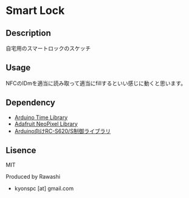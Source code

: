 # Smart Lock

## Description

自宅用のスマートロックのスケッチ

## Usage

NFCのIDmを適当に読み取って適当にfillするといい感じに動くと思います。

## Dependency

+ [Arduino Time Library](https://github.com/PaulStoffregen/Time)
+ [Adafruit NeoPixel Library](https://github.com/adafruit/Adafruit_NeoPixel)
+ [Arduino向けRC-S620/S制御ライブラリ](http://blog.felicalauncher.com/sdk_for_air/?page_id=2699)

## Lisence

MIT

Produced by Rawashi
+ kyonspc [at] gmail.com